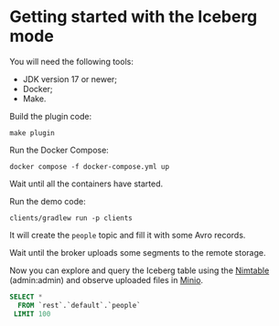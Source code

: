 # Getting started with the Iceberg mode

You will need the following tools:
- JDK version 17 or newer;
- Docker;
- Make.

Build the plugin code:
```shell
make plugin
```

Run the Docker Compose:
```shell
docker compose -f docker-compose.yml up
```

Wait until all the containers have started.

Run the demo code:
```shell
clients/gradlew run -p clients
```

It will create the `people` topic and fill it with some Avro records.

Wait until the broker uploads some segments to the remote storage.

Now you can explore and query the Iceberg table using the [Nimtable](http://localhost:3000/data/tables/table?catalog=rest&namespace=default&table=people) (admin:admin) and observe uploaded files in [Minio](http://localhost:9001/browser/warehouse).

```sql
SELECT * 
  FROM `rest`.`default`.`people`
 LIMIT 100
```
